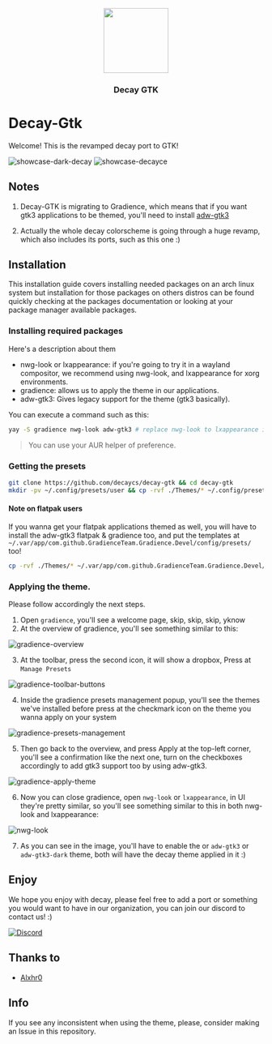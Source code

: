 <p align="center">
  <img align="center" width="128" height="128" src="https://raw.githubusercontent.com/decaycs/.github/main/assets/logo.png">
</p>

<h3 align="center">Decay GTK</h3>

# Decay-Gtk

Welcome! This is the revamped decay port to GTK!

![showcase-dark-decay](./assets/showcase-dark-decay.png)
![showcase-decayce](./assets/showcase-decayce.png)

## Notes

1. Decay-GTK is migrating to Gradience, which means that if you want
gtk3 applications to be themed, you'll need to install
[adw-gtk3](https://github.com/lassekongo83/adw-gtk3)

2. Actually the whole decay colorscheme is going through a huge
revamp, which also includes its ports, such as this one :)

## Installation

This installation guide covers installing needed packages on an arch linux system
but installation for those packages on others distros can be found quickly
checking at the packages documentation or looking at your package manager available packages.

### Installing required packages

Here's a description about them

- nwg-look or lxappearance: if you're going to try it in a wayland compositor, we recommend
using nwg-look, and lxappearance for xorg environments.
- gradience: allows us to apply the theme in our applications.
- adw-gtk3: Gives legacy support for the theme (gtk3 basically).

You can execute a command such as this:

```sh
yay -S gradience nwg-look adw-gtk3 # replace nwg-look to lxappearance if needed
```

> You can use your AUR helper of preference.

### Getting the presets

```sh
git clone https://github.com/decaycs/decay-gtk && cd decay-gtk
mkdir -pv ~/.config/presets/user && cp -rvf ./Themes/* ~/.config/presets/user
```

#### Note on flatpak users

If you wanna get your flatpak applications themed as well, you will
have to install the adw-gtk3 flatpak & gradience too, and put the templates
at `~/.var/app/com.github.GradienceTeam.Gradience.Devel/config/presets/`
too!

```sh
cp -rvf ./Themes/* ~/.var/app/com.github.GradienceTeam.Gradience.Devel/config/presets
```

### Applying the theme.

Please follow accordingly the next steps.

1. Open `gradience`, you'll see a welcome page, skip, skip, skip, yknow
2. At the overview of gradience, you'll see something similar to this:

![gradience-overview](./assets/gradience-overview.png)

3. At the toolbar, press the second icon, it will show a dropbox, Press at `Manage Presets`

![gradience-toolbar-buttons](./assets/gradience-toolbar-buttons.png)

4. Inside the gradience presets management popup, you'll see the themes we've installed before
press at the checkmark icon on the theme you wanna apply on your system

![gradience-presets-management](./assets/gradience-presets-management.png)

5. Then go back to the overview, and press Apply at the top-left corner, you'll see a confirmation like the next one,
turn on the checkboxes accordingly to add gtk3 support too by using adw-gtk3.

![gradience-apply-theme](./assets/gradience-apply-theme.png)

6. Now you can close gradience, open `nwg-look` or `lxappearance`, in UI they're pretty similar, so you'll see something
similar to this in both nwg-look and lxappearance:

![nwg-look](./assets/nwg-look.png)

7. As you can see in the image, you'll have to enable the or `adw-gtk3` or `adw-gtk3-dark` theme, both will
have the decay theme applied in it :)

## Enjoy

We hope you enjoy with decay, please feel free to add a port or something you would want to have
in our organization, you can join our discord to contact us! :)

<a href="https://discord.gg/HaqkpE7B3B">
    <img
      alt="Discord"
      src="https://img.shields.io/discord/987042265123938334?style=for-the-badge&logo=discord&color=74bee9&logoColor=b6beca&labelColor=1a1e24"
    >
</a>

## Thanks to

- [Alxhr0](https://github.com/Alxhr0)

## Info

If you see any inconsistent when using the theme, please, consider
making an Issue in this repository.
